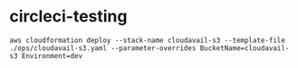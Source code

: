 # circleci-testing

`aws cloudformation deploy --stack-name cloudavail-s3 --template-file ./ops/cloudavail-s3.yaml --parameter-overrides BucketName=cloudavail-s3 Environment=dev`
